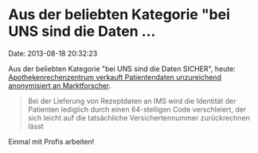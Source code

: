 Aus der beliebten Kategorie \"bei UNS sind die Daten \...
=========================================================

Date: 2013-08-18 20:32:23

Aus der beliebten Kategorie \"bei UNS sind die Daten SICHER\", heute:
[Apothekenrechenzentrum verkauft Patientendaten unzureichend
anonymisiert an
Marktforscher](http://ml.spiegel.de/article.do?id=917118).

> Bei der Lieferung von Rezeptdaten an IMS wird die Identität der
> Patienten lediglich durch einen 64-stelligen Code verschleiert, der
> sich leicht auf die tatsächliche Versichertennummer zurückrechnen
> lässt

Einmal mit Profis arbeiten!
